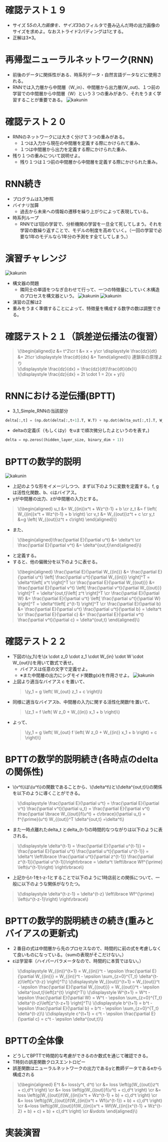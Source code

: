 <script type="text/x-mathjax-config">MathJax.Hub.Config({tex2jax:{inlineMath:[['\$','\$'],['\\(','\\)']],processEscapes:true},CommonHTML: {matchFontHeight:false}});</script>
<script type="text/javascript" async src="https://cdnjs.cloudflare.com/ajax/libs/mathjax/2.7.1/MathJax.js?config=TeX-MML-AM_CHTML"></script>

# 確認テスト１９
- サイズ 5*5の入力画像を、サイズ3*3のフィルタで畳み込んだ時の出力画像のサイズを求めよ。なおストライド2パディングは1とする。
- 正解は3*3。

# 再帰型ニューラルネットワーク(RNN)
- 前後のデータに関係性がある、時系列データ・自然言語データなどに使用される。
- RNNでは入力層から中間層（W_in）、中間層から出力層(W_out)、１つ前の学習での中間層から中間層（W）という３つの重みがあり、それをうまく学習することが重要である。
![kakunin](imgs/RNN.png)
# 確認テスト２０
- RNNのネットワークには大きく分けて３つの重みがある。
  - １つは入力から現在の中間層を定義する際にかけられて重み、
  - １つは中間層から出力を定義する際にかけられた重み、
- 残り１つの重みについて説明せよ。
  - 残り１つは１つ前の中間層から中間層を定義する際にかけられた重み。

# RNN続き
- プログラムは3_1参照
- バイナリ加算
  - 過去から未来への情報の遷移を繰り上がりによって表現している。
- 時系列ループ
  - RNNでは1回の学習で、分析機関の学習を一旦全て死してしまう。それを学習の数繰り返すことで、モデルの制度を高めていく。（一回の学習で必要な1年のモデルなら1年分の予測をす全てしてしまう。）
# 演習チャレンジ
![kakunin](imgs/EnshuChallange03.png)
- 構文器の問題
  - 隣同士の単語をつなぎ合わせて行って、一つの特徴量にしていく木構造のプロセスを構文器という。
![kakunin](imgs/kobunki1.png)
![kakunin](imgs/kobunki2.png)
- 演習の正解は2
- 重みをうまく準備することによって、特徴量を構成する数字の数は調整できる。

# 確認テスト２１（誤差逆伝播法の復習）
> \\\(\begin{aligned}z &= t^2\cr
t &= x + y\cr
\displaystyle \frac{dz}{dt} &= 2t\cr
\displaystyle \frac{dt}{dx} &= 1\end{aligned}\\\)
> 連鎖率の原理より<br>
> \\\(\displaystyle \frac{dz}{dx} = \frac{dz}{dt}\frac{dt}{dx}\\\)<br>
> \\\(\displaystyle \frac{dz}{dx} = 2t \cdot 1 = 2(x + y)\\\)<br>

# RNNにおける逆伝播(BPTT)
- 3_1_Simple_RNNの当該部分
```python
delta[:,t] = (np.dot(delta[:,t+1].T, W.T) + np.dot(delta_out[:,t].T, W_out.T)) * functions.d_sigmoid(u[:,t+1])
```
- deltaの定義(E（もしくはy）をuまで順次微分したよというのを表す。)
```python
delta = np.zeros((hidden_layer_size, binary_dim + 1))
```
# BPTTの数学的説明
![kakunin](imgs/RNN.png)
- 上記のような形をイメージしつつ、まず以下のように変数を定義する。f, gは活性化関数、b、cはバイアス。
- yが中間層の出力、zが中間層の入力とする。
> \\\(\begin{aligned}
u_t &= W_{(in)}x^t + Wz^{t-1} + b \cr
z_t &= f \left( W_{(in)}x^t + Wz^{t-1} + b \right) \cr
v_t &= W_{(out)}z^t + c \cr
y_t &=g \left( W_{(out)}z^t + c\right) \end{aligned}\\\)
- また、
> \\\(\begin{aligned}\frac{\partial E}{\partial u^t} &= \delta^t \cr
\frac{\partial E}{\partial v^t} &= \delta^{out,t}\end{aligned}\\\)
- と定義する。
- すると、他の偏微分を以下のように表せる。
>\\\(\begin{aligned}
\frac{\partial E}{\partial W_{(in)}} &= \frac{\partial E}{\partial u^t} \left[ \frac{\partial u^t}{\partial W_{(in)}} \right]^T = \delta^t\left[ x^t \right]^T \cr
\frac{\partial E}{\partial W_{(out)}} &= \frac{\partial E}{\partial v^t} \left[ \frac{\partial v^t}{\partial W_{(out)}} \right]^T = \delta^{out,t}\left[ z^t \right]^T \cr
\frac{\partial E}{\partial W} &= \frac{\partial E}{\partial u^t} \left[ \frac{\partial u^t}{\partial W} \right]^T = \delta^t\left[ z^{t-1} \right]^T \cr
\frac{\partial E}{\partial b} &= \frac{\partial E}{\partial u^t}  \frac{\partial u^t}{\partial b} = \delta^t \cr
\frac{\partial E}{\partial c} &= \frac{\partial E}{\partial v^t}  \frac{\partial v^t}{\partial c} = \delta^{out,t}
\end{aligned}\\\)


# 確認テスト２２
- 下図の\\\(y_1\\\)を\\\(x \cdot z_0 \cdot z_1 \cdot W_{in} \cdot W \cdot W_{out}\\\)を用いて数式で表せ。
  - バイアスは任意の文字で定義せよ。 
  - ※また中間層の出力にシグモイド関数g(x)を作用させよ。
![kakunin](imgs/RNN.png)
- 上図より適当なバイアス c を置いて、
  > \\\(y_1 = g \left( W_{out} z_1 + c \right)\\\)
- 同様に適当なバイアスb、中間層の入力に関する活性化関数fを置いて、
  >\\\(z_1 = f \left( W z_0 + W_{(in)} x_1 + b \right)\\\)
- よって、
  > \\\(y_1 = g \left( W_{out} f \left( W z_0 + W_{(in)} x_1 + b \right) + c \right)\\\)

# BPTTの数学的説明続き(各時点のdeltaの関係性)
- \\\(v^t\\\)は\\\(u^t\\\)の関数であることから、\\\(\delta^t\\\)と\\\(\delta^{out,t}\\\)の関係を以下のように導くことができる。
> \\\(\displaystyle \frac{\partial E}{\partial u^t} = \frac{\partial E}{\partial v^t} \frac{\partial v^t}{\partial u_t}  = \frac{\partial E}{\partial v^t} \frac{\partial \lbrace W_{(out)}f(u^t) + c\rbrace}{\partial u_t} = f^{\prime}(u^t) W_{(out)}^T \delta^{out,t} =\delta^t\\\)
- また一時点離れたdelta_t とdelta_{t-1}の時間的なつながりは以下のように表される。
> \\\(\displaystyle \delta^{t-1} = \frac{\partial E}{\partial u^{t-1}} = \frac{\partial E}{\partial u^t} \frac{\partial u^t}{\partial u^{t-1}} = \delta^t \left\lbrace \frac{\partial u^t}{\partial z^{t-1}}   \frac{\partial z^{t-1}}{\partial u^{t-1}}\right\rbrace = \delta^t \left\lbrace Wf^{\prime} \left(u^{t-1}\right) \right\rbrace\\\)
- 上記からt-1をt-z-1とすることで以下のように1時店前との関係について、一般に以下のような関係がなりたつ。
> \\\(\displaystyle \delta^{t-z-1} = \delta^{t-z} \left\lbrace Wf^{\prime} \left(u^{t-z-1}\right) \right\rbrace\\\)

# BPTTの数学的説明続きの続き(重みとバイアスの更新式)
- ２番目の式は中間層から先のプロセスなので、時間的に前の式を考慮しなくて良いものになっている。（sumの表現がそこだけない。）
- εは学習率（ハイパーパラメータなので、時間的に本質ではない。）
> \\\(\displaystyle W_{(in)}^{t+1} = W_{(in)}^t - \epsilon \frac{\partial E}{\partial W_{(in)}} = W_{(in)}^t - \epsilon \sum_{z=0}^{T_t} \delta^{t-z}\left[x^{t-z} \right]^T\\\)
> \\\(\displaystyle W_{(out)}^{t+1} = W_{(out)}^t - \epsilon \frac{\partial E}{\partial W_{(out)}} = W_{(out)}^t - \epsilon  \delta^{out,t}\left[z^{t} \right]^T\\\)
> \\\(\displaystyle W^{t+1} = W^t - \epsilon \frac{\partial E}{\partial W} = W^t - \epsilon \sum_{z=0}^{T_t} \delta^{t-z}\left[z^{t-z+1} \right]^T\\\)
> \\\(\displaystyle b^{t+1} = b^t - \epsilon \frac{\partial E}{\partial b} = b^t - \epsilon \sum_{z=0}^{T_t} \delta^{t-z}\\\)
> \\\(\displaystyle c^{t+1} = c^t - \epsilon \frac{\partial E}{\partial c} = c^t - \epsilon \delta^{out,t}\\\)
# BPTTの全体像
- どうしてBPTTで時間的な考慮ができるのか数式を通じて確認できる。
- T時刻の誤差関数クロスエントロピー
- 誤差関数はニューラルネットワークの出力であるyと教師データであるeから構成される
> \\\(\begin{aligned}
E^t &= loss(y^t, d^t) \cr
&= loss \left(g(W_{(out)}z^t + c),d^t  \right) \cr
&= loss \left(g(W_{(out)}f(u^t) + c),d^t  \right) \cr
&= loss \left(g(W_{(out)}f(W_{(in)}x^t + Wz^{t-1} + b) + c),d^t  \right) \cr
&= loss \left(g(W_{(out)}f(W_{(in)}x^t + Wf(u^{t-1}) + b) + c),d^t  \right) \cr
&=loss \left(g(W_{(out)}f(W_{(in)}x^t + Wf(W_{(in)}x^{t-1} + Wz^{t-2} + b) + c) + b) + c),d^t  \right) \cr
&\vdots
\end{aligned}\\\)

# 実装演習
